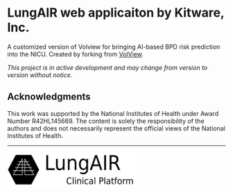 # LungAIR web applicaiton by Kitware, Inc.

A customized version of Volview for bringing AI-based BPD risk prediction into the NICU.
Created by forking from [VolView](https://github.com/kitware/volview).

_This project is in active development and may change from version to version without notice._

## Acknowledgments

This work was supported by the National Institutes of Health under Award Number R42HL145669. The content is solely the responsibility of the authors and does not necessarily represent the official views of the National Institutes of Health.

---

<img src="../lungair/resources/logo.png" width=300 />
